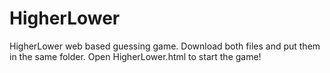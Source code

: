 # HigherLower
HigherLower web based guessing game.
Download both files and put them in the same folder. Open HigherLower.html to start the game!
